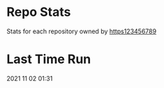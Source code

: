 
# Repo Stats

Stats for each repository owned by [https123456789](<https://github.com/https123456789>)
# Last Time Run
2021 11 02 01:31